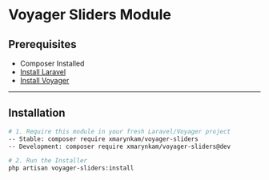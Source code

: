 # Voyager Sliders Module

## Prerequisites

*   Composer Installed
*   [Install Laravel](https://laravel.com/docs/installation)
*   [Install Voyager](https://github.com/the-control-group/voyager)

---

## Installation

```bash
# 1. Require this module in your fresh Laravel/Voyager project
-- Stable: composer require xmarynkam/voyager-sliders
-- Development: composer require xmarynkam/voyager-sliders@dev

# 2. Run the Installer
php artisan voyager-sliders:install
```

